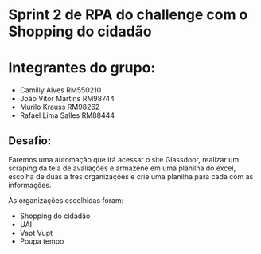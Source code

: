 # Sprint 2 de RPA do challenge com o Shopping do cidadão

# Integrantes do grupo: #
* Camilly Alves         RM550210
* João Vitor Martins    RM98744
* Murilo Krauss         RM98262
* Rafael Lima Salles    RM88444


## Desafio: ##
Faremos uma automação que irá acessar o site Glassdoor, realizar um scraping da tela de avaliações e armazene em uma planilha do excel, escolha de duas a tres organizações e crie uma planilha para cada com as informações.

As organizações escolhidas foram:
* Shopping do cidadão
* UAI
* Vapt Vupt
* Poupa tempo
